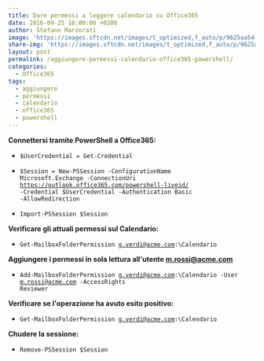 ```yaml
---
title: Dare permessi a leggere calendario su Office365
date: 2016-09-25 16:00:00 +0200
author: Stefano Marzorati
image: 'https://images.sftcdn.net/images/t_optimized,f_auto/p/9625aa54-96d0-11e6-aca8-00163ec9f5fa/3338717603/office-online-logo.png'
share-img: 'https://images.sftcdn.net/images/t_optimized,f_auto/p/9625aa54-96d0-11e6-aca8-00163ec9f5fa/3338717603/office-online-logo.png'
layout: post
permalink: /aggiungere-permessi-calendario-office365-powershell/
categories:
  - Office365
tags:
  - aggiungere
  - permessi
  - calendario
  - office365
  - powershell
---
```

**Connettersi tramite PowerShell a Office365:**   

  - <code>$UserCredential = Get-Credential</code>

  - <code>$Session = New-PSSession -ConfigurationName Microsoft.Exchange -ConnectionUri https://outlook.office365.com/powershell-liveid/ -Credential $UserCredential -Authentication Basic -AllowRedirection</code>

  - <code>Import-PSSession $Session</code>

**Verificare gli attuali permessi sul Calendario:**   

  - <code>Get-MailboxFolderPermission g.verdi@acme.com:\Calendario</code>

**Aggiungere i permessi in sola lettura all'utente m.rossi@acme.com**   

  - <code>Add-MailboxFolderPermission g.verdi@acme.com:\Calendario -User m.rossi@acme.com -AccessRights Reviewer</code>

**Verificare se l'operazione ha avuto esito positivo:**   

  - <code>Get-MailboxFolderPermission g.verdi@acme.com:\Calendario</code>

**Chudere la sessione:**   

  - <code>Remove-PSSession $Session</code>